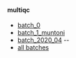 #### multiqc
* [batch_0](https://macarthur-lab.github.io/rnaseq-methods/multiqc/batch_0.html)
* [batch_1_muntoni](https://macarthur-lab.github.io/rnaseq-methods/multiqc/batch_1_muntoni.html)
* [batch_2020_04](https://macarthur-lab.github.io/rnaseq-methods/multiqc/batch_2020_04.html)
--
* [all batches](https://macarthur-lab.github.io/rnaseq-methods/multiqc/all.html)
